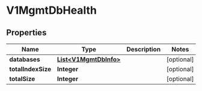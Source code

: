 # V1MgmtDbHealth

## Properties
Name | Type | Description | Notes
------------ | ------------- | ------------- | -------------
**databases** | [**List&lt;V1MgmtDbInfo&gt;**](V1MgmtDbInfo.md) |  |  [optional]
**totalIndexSize** | **Integer** |  |  [optional]
**totalSize** | **Integer** |  |  [optional]
